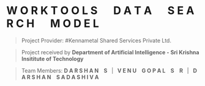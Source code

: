 # W O R K T O O L S &emsp; D A T A &emsp; S E A R C H &emsp; M O D E L

> Project Provider:
> #Kennametal Shared Services Private Ltd.

> Project received by **Department of Artificial Intelligence - Sri Krishna Insititute of Technology**

> Team Members: **D A R S H A N &ensp; S** &ensp;|&ensp; **V E N U &ensp; G O P A L &ensp; S &ensp; R** &ensp;|&ensp; **D A R S H A N &ensp; S A D A S H I V A**
